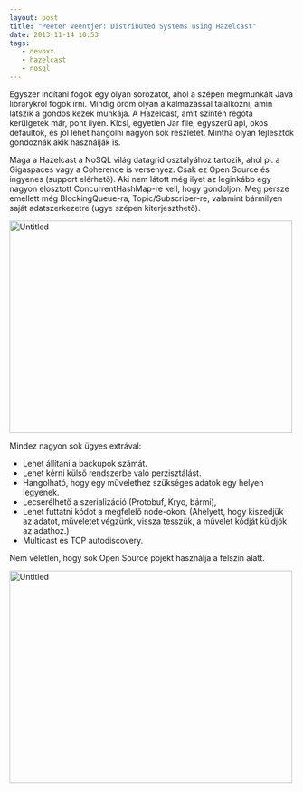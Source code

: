 ```yaml
---
layout: post
title: "Peeter Veentjer: Distributed Systems using Hazelcast"
date: 2013-11-14 10:53
tags: 
   - devoxx
   - hazelcast
   - nosql
---
```

	
Egyszer indítani fogok egy olyan sorozatot, ahol a szépen megmunkált Java librarykról fogok írni. Mindig öröm olyan alkalmazással találkozni, amin látszik a gondos kezek munkája. A Hazelcast, amit szintén régóta kerülgetek már, pont ilyen. Kicsi, egyetlen Jar file, egyszerű api, okos defaultok, és jól lehet hangolni nagyon sok részletét. Mintha olyan fejlesztők gondoznák akik használják is.

Maga a Hazelcast a NoSQL világ datagrid osztályához tartozik, ahol pl. a Gigaspaces vagy a Coherence is versenyez. Csak ez Open Source és ingyenes (support elérhető). Aki nem látott még ilyet az leginkább egy nagyon elosztott ConcurrentHashMap-re kell, hogy gondoljon. Meg persze emellett még BlockingQueue-ra, Topic/Subscriber-re, valamint bármilyen saját adatszerkezetre (ugye szépen kiterjeszthető). 

<a href="http://www.flickr.com/photos/108542198@N03/10852431703/" title="Untitled by dpcconsultingltd, on Flickr"><img src="http://farm3.staticflickr.com/2882/10852431703_bfb1c56b88.jpg" width="500" height="375" alt="Untitled"></a>

Mindez nagyon sok ügyes extrával:

* Lehet állítani a backupok számát. 
* Lehet kérni külső rendszerbe való perzisztálást. 
* Hangolható, hogy egy művelethez szükséges adatok egy helyen legyenek. 
* Lecserélhető a szerializáció (Protobuf, Kryo, bármi),
* Lehet futtatni kódot a megfelelő node-okon. (Ahelyett, hogy kiszedjük az adatot, műveletet végzünk, vissza tesszük, a művelet kódját küldjök az adathoz.)
* Multicast és TCP autodiscovery.

Nem véletlen, hogy sok Open Source pojekt használja a felszín alatt.

<a href="http://www.flickr.com/photos/108542198@N03/10852250294/" title="Untitled by dpcconsultingltd, on Flickr"><img src="http://farm6.staticflickr.com/5548/10852250294_14ca3ae1e9.jpg" width="500" height="375" alt="Untitled"></a>


